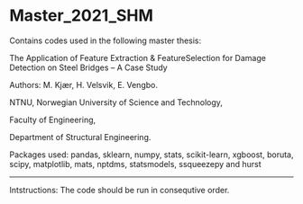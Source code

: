 # Master_2021_SHM

Contains codes used in the following master thesis:

The Application of Feature Extraction & FeatureSelection for Damage Detection on Steel Bridges – A Case Study
 
Authors: M. Kjær, H. Velsvik, E. Vengbo.

NTNU,
Norwegian University of Science and Technology,

Faculty of Engineering,

Department of Structural Engineering.


Packages used:
pandas, sklearn, numpy, stats, scikit-learn, xgboost, boruta, scipy, matplotlib, mats, nptdms, statsmodels, ssqueezepy and hurst

-----------
Intstructions: The code should be run in consequtive order.
